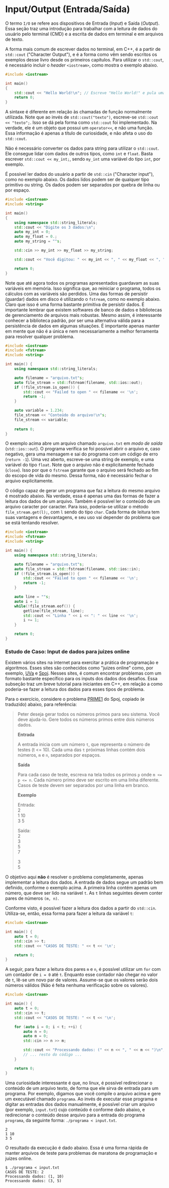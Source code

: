 Input/Output (Entrada/Saída)
===

O termo `I/O` se refere aos dispositivos de Entrada (_Input_) e Saída (_Output_). Essa seção traz
uma introdução para trabalhar com a leitura de dados do usuário pelo terminal (CMD) e a escrita de dados em terminal e
em arquivos de texto.

A forma mais comum de escrever dados no terminal, em C++, é a partir de `std::cout` ("Character Output"), e é a
forma como vêm sendo escritos os exemplos desse livro desde os primeiros capítulos.
Para utilizar o `std::cout`, é necessário incluir o _header_ `<iostream>`, como mostra o exemplo abaixo.

```c++
#include <iostream>

int main()
{
    std::cout << "Hello World!\n"; // Escreve "Hello World!" e pula uma linha (\n)
    return 0;
}
```

A sintaxe é diferente em relação às chamadas de função normalmente utilizada. Note que ao invés de `std::cout("texto")`,
escreve-se `std::cout << "texto";`. Isso se dá pela forma como `std::cout` foi implementado. Na verdade, ele é um
objeto que possui um `operator<<`, e não uma função. Essa informação é apenas a título de curiosidade, e não afeta o uso
do `std::cout`.

Não é necessário converter os dados para string para utilizar o `std::cout`. Ele consegue lidar com dados de outros
tipos, como `int` e `float`. Basta escrever `std::cout << my_int;`, sendo `my_int` uma variável do tipo
`int`, por exemplo.

É possível ler dados do usuário a partir de `std::cin` ("Character input"), como no exemplo abaixo.
Os dados lidos podem ser de qualquer tipo primitivo ou string. Os dados podem ser separados por quebra de linha ou por
espaço.

```c++
#include <iostream>
#include <string>

int main()
{
    using namespace std::string_literals;
    std::cout << "Digite os 3 dados:\n";
    auto my_int = 0;
    auto my_float = 0.;
    auto my_string = ""s;

    std::cin >> my_int >> my_float >> my_string;

    std::cout << "Você digitou: " << my_int << ", " << my_float << ", " << my_string << "\n";

    return 0;
}
```

Note que até agora todos os programas apresentados guardavam as suas variáveis em memória. Isso significa que, ao
reiniciar o programa, todos os cálculos com as variáveis são perdidos. Uma das formas de persistir (guardar) dados em
disco é utilizando o `fstream`, como no exemplo abaixo. Claro que isso é uma forma bastante primitiva de persistir
dados. É importante lembrar que existem softwares de banco de dados e bibliotecas de gerenciamento de arquivos
mais robustas. Mesmo assim, é interessante conhecer a biblioteca padrão, por ser uma alternativa válida para a
persistência de dados em algumas situações. É importante apenas manter em mente que não é a única e nem necessariamente
a melhor ferramenta para resolver qualquer problema.

```c++
#include <iostream>
#include <fstream>
#include <string>

int main() {
    using namespace std::string_literals;

    auto filename = "arquivo.txt"s;
    auto file_stream = std::fstream(filename, std::ios::out);
    if (!file_stream.is_open()) {
        std::cout << "Failed to open " << filename << '\n';
        return -1;
    }

    auto variable = 1.234;
    file_stream << "Conteúdo do arquivo!\n"s;
    file_stream << variable;
    
    return 0;
}
```

O exemplo acima abre um arquivo chamado `arquivo.txt` em *modo de saída* (`std::ios::out`). O programa verifica se foi
possível abrir o arquivo e, caso negativo, gera uma mensagem e sai do programa com um código de erro (`return -1`).
Uma vez aberto, escreve-se uma string de exemplo,
e uma variável do tipo `float`. Note que o arquivo não é explicitamente fechado (`close`). Isso por que o
`fstream` garante que o arquivo será fechado ao fim do escopo de vida do mesmo. Dessa forma, não é necessário fechar
o arquivo explicitamente.

O código capaz de gerar um programa que faz a leitura do mesmo arquivo é mostrado abaixo. Na verdade, essa é apenas uma
das formas de fazer a leitura dos dados de um arquivo. Também é possível ler o conteúdo de um arquivo caracter por
caracter. Para isso, poderia-se utilizar o método `file_stream.get(l);`, com `l` sendo do tipo `char`. Cada forma de
leitura tem suas vantagens e desvantagens, e seu uso vai depender do problema que se está tentando resolver.

```c++
#include <iostream>
#include <fstream>
#include <string>

int main() {
    using namespace std::string_literals;

    auto filename = "arquivo.txt"s;
    auto file_stream = std::fstream(filename, std::ios::in);
    if (!file_stream.is_open()) {
        std::cout << "Failed to open " << filename << '\n';
        return -1;
    }

    auto line = ""s;
    auto i = 1;
    while(!file_stream.eof()) {
        getline(file_stream, line);
        std::cout << "Linha " << i << ": " << line << '\n';
        i += 1;
    }

    return 0;
}
```

### Estudo de Caso: Input de dados para juizes online

Existem vários sites na internet para exercitar a prática de programação e algoritmos. Esses sites são conhecidos como
"juizes online" como, por exemplo, [UVa](https://onlinejudge.org/) e [Spoj](https://www.spoj.com/). Nesses sites, é comum
encontrar problemas com um formato bastante específico para os inputs dos dados dos desafios. Essa subseção traz um breve tutorial para
iniciantes em C++, em relação a como poderia-se fazer a leitura dos dados para esses tipos de problema.

Para o exercício, considere o problema [PRIME1](https://www.spoj.com/problems/PRIME1/) do Spoj, copiado (e traduzido)
abaixo, para referência:

> Peter deseja gerar todos os números primos para seu sistema. Você deve ajuda-lo.
> Gere todos os números primos entre dois números dados.
>
> **Entrada**
>
> A entrada inicia com um número `t`, que representa o número de testes (t <= 10).
> Cada uma das `t` próximas linhas contém dois números, `m` e `n`, separados por espaços.
>
> **Saída**
> 
> Para cada caso de teste, escreva na tela todos os primos `p` onde `m <= p <= n`.
> Cada número primo deve ser escrito em uma linha diferente. Casos de teste devem ser separados por uma linha em branco.
>
> **Exemplo**
>
> Entrada: \
> 2 \
> 1 10 \
> 3 5
>
> Saída: \
> 2 \
> 3 \
> 5 \
> 7
>
> 3 \
> 5

O objetivo aqui **não** é resolver o problema completamente, apenas implementar a leitura dos dados. A entrada de
dados segue um padrão bem definido, conforme o exemplo acima. A primeira linha contém apenas um número, que deve ser lido na
variável `t`. As `t` linhas seguintes devem conter pares de números `(m, n)`.

Conforme visto, é possível fazer a leitura dos dados a partir do `std::cin`. Utiliza-se, então, essa forma para fazer
a leitura da variável `t`:

```c++
#include <iostream>

int main() {
    auto t = 0;
    std::cin >> t;
    std::cout << "CASOS DE TESTE: " << t << '\n';

    return 0;
}
```

A seguir, para fazer a leitura dos pares `m` e `n`, é possível utilizar um `for` com um contador de `i = 0` até `t`.
Enquanto esse contador não chegar no valor de `t`, lê-se um novo par de valores. Assume-se que os valores serão dois
números válidos (Não é feita nenhuma verificação sobre os valores).

```c++
#include <iostream>

int main() {
    auto t = 0;
    std::cin >> t;
    std::cout << "CASOS DE TESTE: " << t << '\n';

    for (auto i = 0; i < t; ++i) {
        auto n = 0;
        auto m = 0;
        std::cin >> n >> m;

        std::cout << "Processando dados: (" << n << ", " << m << ")\n";
        // ... resto do código ...
    }

    return 0;
}
```

Uma curiosidade interessante é que, no linux, é possível redirecionar o conteúdo de um arquivo texto, de forma que ele
sirva de entrada para um programa. Por exemplo, digamos que você compile o arquivo acima e gere um executável chamado
`programa`. Ao invés de executar esse programa e digitar as entradas dos dados manualmente, é possível criar um arquivo
(por exemplo, `input.txt`) cujo conteúdo é conforme dado abaixo, e redirecionar o conteúdo desse arquivo para a entrada
do programa `programa`, da seguinte forma: `./programa < input.txt`.

```
2
1 10
3 5
```

O resultado da execução é dado abaixo. Essa é uma forma rápida de manter arquivos de teste para problemas de maratona de
programação e juizes online.

```
$ ./programa < input.txt 
CASOS DE TESTE: 2
Processando dados: (1, 10)
Processando dados: (3, 5)
```
